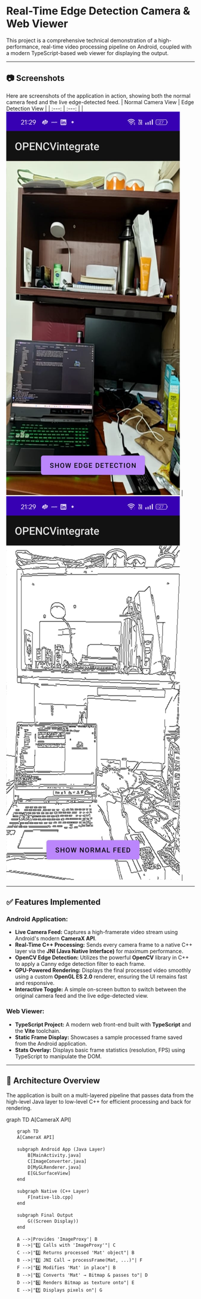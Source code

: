# Real-Time Edge Detection Camera & Web Viewer

This project is a comprehensive technical demonstration of a high-performance, real-time video processing pipeline on Android, coupled with a modern TypeScript-based web viewer for displaying the output.

---

## 📷 Screenshots

Here are screenshots of the application in action, showing both the normal camera feed and the live edge-detected feed.
| Normal Camera View | Edge Detection View |
| :---: | :---: |
| ![Normal Camera Feed](screenshhots/edgecamerafeed.jpeg) | ![Edge Detection Feed](screenshhots/realcamerafeed.jpeg) |


---

## ✅ Features Implemented

### **Android Application:**

* **Live Camera Feed:** Captures a high-framerate video stream using Android's modern **CameraX API**.
* **Real-Time C++ Processing:** Sends every camera frame to a native C++ layer via the **JNI (Java Native Interface)** for maximum performance.
* **OpenCV Edge Detection:** Utilizes the powerful **OpenCV** library in C++ to apply a Canny edge detection filter to each frame.
* **GPU-Powered Rendering:** Displays the final processed video smoothly using a custom **OpenGL ES 2.0** renderer, ensuring the UI remains fast and responsive.
* **Interactive Toggle:** A simple on-screen button to switch between the original camera feed and the live edge-detected view.

### **Web Viewer:**

* **TypeScript Project:** A modern web front-end built with **TypeScript** and the **Vite** toolchain.
* **Static Frame Display:** Showcases a sample processed frame saved from the Android application.
* **Stats Overlay:** Displays basic frame statistics (resolution, FPS) using TypeScript to manipulate the DOM.

---

## 🧠 Architecture Overview

The application is built on a multi-layered pipeline that passes data from the high-level Java layer to low-level C++ for efficient processing and back for rendering.

graph TD
A[CameraX API]
```mermaid
    graph TD
    A[CameraX API]

    subgraph Android App (Java Layer)
        B[MainActivity.java]
        C[ImageConverter.java]
        D[MyGLRenderer.java]
        E[GLSurfaceView]
    end

    subgraph Native (C++ Layer)
        F[native-lib.cpp]
    end

    subgraph Final Output
        G((Screen Display))
    end

    A -->|Provides 'ImageProxy'| B
    B -->|"1️⃣ Calls with 'ImageProxy'"| C
    C -->|"2️⃣ Returns processed 'Mat' object"| B
    B -->|"3️⃣ JNI Call → processFrame(Mat, ...)"| F
    F -->|"4️⃣ Modifies 'Mat' in place"| B
    B -->|"5️⃣ Converts 'Mat' → Bitmap & passes to"| D
    D -->|"6️⃣ Renders Bitmap as texture onto"| E
    E -->|"7️⃣ Displays pixels on"| G
